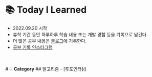 # 📚 <b>Today I Learned</b>
- 2022.09.20 시작
- 휴학 기간 동안 하루하루 학습 내용 또는 개발 경험 등을 기록으로 남긴다.  
- 더 많은 공부 내용은 [블로그](https://jyostudy.tistory.com/)에 기록한다.
- [공부 기록 인스타그램](https://www.instagram.com/jyovelop/)
<br/>
<br/>
# 💡 <b>Category</b>
## 알고리즘
- [투포인터]()